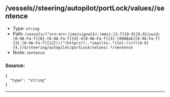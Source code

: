 ## /vessels/<RegExp>/steering/autopilot/portLock/values/<RegExp>/sentence

* Type: `string`
* Path: `/vessels/(^urn:mrn:(imo|signalk):(mmsi:[2-7][0-9]{8,8}|uuid:[0-9A-Fa-f]{8}-[0-9A-Fa-f]{4}-4[0-9A-Fa-f]{3}-[89ABab][0-9A-Fa-f]{3}-[0-9A-Fa-f]{12}))|^(http(s?):.*|mailto:.*|tel:(\+?)[0-9]{4,})$/steering/autopilot/portLock/values/.*/sentence`
* Node: `sentence`

### Source:
```
{
  "type": "string"
}
```

---
